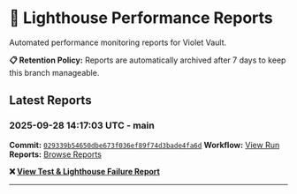 # 🔦 Lighthouse Performance Reports

Automated performance monitoring reports for Violet Vault.

**📋 Retention Policy:** Reports are automatically archived after 7 days to keep this branch manageable.

## Latest Reports

### 2025-09-28 14:17:03 UTC - main

**Commit:** [`029339b54650dbe673f036ef89f74d3bade4fa6d`](https://github.com/thef4tdaddy/violet-vault/commit/029339b54650dbe673f036ef89f74d3bade4fa6d)
**Workflow:** [View Run](https://github.com/thef4tdaddy/violet-vault/actions/runs/18075481963)
**Reports:** [Browse Reports](https://github.com/thef4tdaddy/violet-vault/tree/lighthouse-reports/reports/main/2025-09-28_14-17-01)

**❌ [View Test & Lighthouse Failure Report](./reports/main/2025-09-28_14-17-01/test-and-lighthouse-failures.md)**


---

